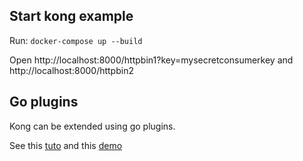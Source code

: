 ## Start kong example


Run: `docker-compose up --build`

Open http://localhost:8000/httpbin1?key=mysecretconsumerkey and http://localhost:8000/httpbin2
## Go plugins

Kong can be extended using go plugins.

See this [tuto](https://dev.to/_mertsimsek/go-plugin-development-on-kong-50pb) and this [demo](https://github.com/gszr/kong-2.0-demo/tree/master/02-go-plugins)
